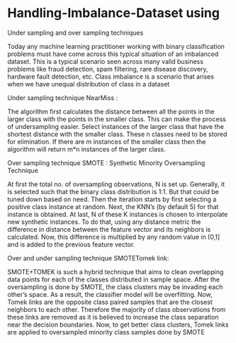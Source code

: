 # Handling-Imbalance-Dataset using
Under sampling and over sampling techniques

Today any machine learning practitioner working with binary classification problems must have come across this typical situation of an imbalanced dataset. This is a typical scenario seen across many valid business problems like fraud detection, spam filtering, rare disease discovery, hardware fault detection, etc. Class imbalance is a scenario that arises when we have unequal distribution of class in a dataset

Under sampling technique
NearMiss : 

The algorithm first calculates the distance between all the points in the larger class with the points in the smaller class. This can make the process of undersampling easier. 
Select instances of the larger class that have the shortest distance with the smaller class. These n classes need to be stored for elimination. 
If there are m instances of the smaller class then the algorithm will return m*n instances of the larger class. 

Over sampling technique
SMOTE : Synthetic Minority Oversampling Technique

At first the total no. of oversampling observations, N is set up. Generally, it is selected such that the binary class distribution is 1:1. But that could be tuned down based on need. Then the iteration starts by first selecting a positive class instance at random. Next, the KNN’s (by default 5) for that instance is obtained. At last, N of these K instances is chosen to interpolate new synthetic instances. To do that, using any distance metric the difference in distance between the feature vector and its neighbors is calculated. Now, this difference is multiplied by any random value in (0,1] and is added to the previous feature vector. 

Over and under sampling technique
SMOTETomek link:

SMOTE+TOMEK is such a hybrid technique that aims to clean overlapping data points for each of the classes distributed in sample space. After the oversampling is done by SMOTE, the class clusters may be invading each other’s space. As a result, the classifier model will be overfitting. Now, Tomek links are the opposite class paired samples that are the closest neighbors to each other. Therefore the majority of class observations from these links are removed as it is believed to increase the class separation near the decision boundaries. Now, to get better class clusters, Tomek links are applied to oversampled minority class samples done by SMOTE


